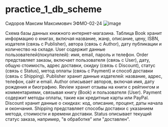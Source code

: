 # practice_1_db_scheme
Сидоров Максим Максимович ЭФМО-02-24
![image](https://github.com/user-attachments/assets/94a9a123-1cbb-4adf-96e2-ae7d1198bcbc)

Схема базы данных книжного интернет-магазина. 
Таблица Book хранит информацию о книгах, включая название, жанр, описание, цену, ISBN, издателя (связь с Publisher), автора (связь с Author), дату публикации и количество на складе. User содержит данные пользователей(покупателей): имя, email, пароль и телефон. Order представляет заказы, включает пользователя (связь с User), дату, общую стоимость, адрес доставки, скидку (связь с Discount), статус (связь с Status), метод оплаты (связь с Payment) и способ доставки (связь с Shipping). Publisher хранит данные издателей: название, адрес, телефон, сайт и email. Author описывает авторов, включая имя, дату рождения и биографию. Review хранит отзывы на книги с рейтингом и комментариями, связывая книгу (Book) и пользователя (User). Payment содержит методы оплаты, такие как кредитные карты или PayPal. Discount хранит данные о скидках: код, описание, процент, даты начала и окончания. Shipping представляет способы доставки с указанием метода, стоимости и времени доставки. Status описывает текущий статус заказа, например, "в обработке" или "доставлен".
